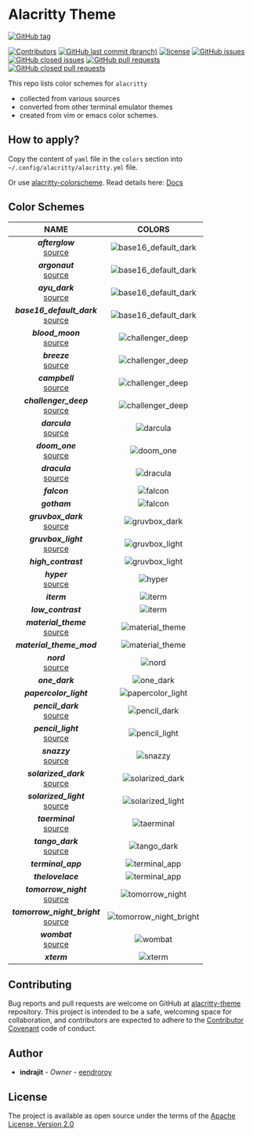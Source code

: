 # Alacritty Theme

[![GitHub tag](https://img.shields.io/github/tag/eendroroy/alacritty-theme.svg)](https://github.com/eendroroy/alacritty-theme/tags)

[![Contributors](https://img.shields.io/github/contributors/eendroroy/alacritty-theme.svg)](https://github.com/eendroroy/alacritty-theme/graphs/contributors)
[![GitHub last commit (branch)](https://img.shields.io/github/last-commit/eendroroy/alacritty-theme/master.svg)](https://github.com/eendroroy/alacritty-theme)
[![license](https://img.shields.io/github/license/eendroroy/alacritty-theme.svg)](https://github.com/eendroroy/alacritty-theme/blob/master/LICENSE)
[![GitHub issues](https://img.shields.io/github/issues/eendroroy/alacritty-theme.svg)](https://github.com/eendroroy/alacritty-theme/issues)
[![GitHub closed issues](https://img.shields.io/github/issues-closed/eendroroy/alacritty-theme.svg)](https://github.com/eendroroy/alacritty-theme/issues?q=is%3Aissue+is%3Aclosed)
[![GitHub pull requests](https://img.shields.io/github/issues-pr/eendroroy/alacritty-theme.svg)](https://github.com/eendroroy/alacritty-theme/pulls)
[![GitHub closed pull requests](https://img.shields.io/github/issues-pr-closed/eendroroy/alacritty-theme.svg)](https://github.com/eendroroy/alacritty-theme/pulls?q=is%3Apr+is%3Aclosed)

This repo lists color schemes for `alacritty`

- collected from various sources
- converted from other terminal emulator themes
- created from vim or emacs color schemes.

## How to apply?

Copy the content of `yaml` file in the `colors` section into `~/.config/alacritty/alacritty.yml` file.

Or use [alacritty-colorscheme](https://github.com/toggle-corp/alacritty-colorscheme). Read details here: [Docs](https://github.com/toggle-corp/alacritty-colorscheme/blob/master/README.md)

## Color Schemes

|NAME|COLORS|
|:---:|:---:|
|**_afterglow_**<br>[source](https://github.com/YabataDesign/afterglow-theme)|![base16_default_dark](images/afterglow.png)|
|**_argonaut_**<br>[source](https://github.com/pwaleczek/Argonaut-theme)|![base16_default_dark](images/argonaut.png)|
|**_ayu_dark_**<br>[source](https://github.com/ayu-theme/ayu-colors)|![base16_default_dark](images/ayu_dark.png)|
|**_base16_default_dark_**<br>[source](https://github.com/chriskempson/base16)|![base16_default_dark](images/base16_default_dark.png)|
|**_blood_moon_**<br>[source](https://github.com/dguo/blood-moon)|![challenger_deep](images/blood_moon.png)|
|**_breeze_**<br>[source](https://github.com/KDE/breeze)|![challenger_deep](images/breeze.png)|
|**_campbell_**<br>[source](https://blogs.msdn.microsoft.com/commandline/2017/08/02/updating-the-windows-console-colors)|![challenger_deep](images/campbell.png)|
|**_challenger_deep_**<br>[source](https://github.com/challenger-deep-theme/alacritty)|![challenger_deep](images/challenger_deep.png)|
|**_darcula_**<br>[source](https://draculatheme.com)|![darcula](images/darcula.png)|
|**_doom_one_**<br>[source](https://github.com/hlissner/emacs-doom-themes)|![doom_one](images/doom_one.png)|
|**_dracula_**<br>[source](https://draculatheme.com)|![dracula](images/dracula.png)|
|**_falcon_**|![falcon](images/falcon.png)|
|**_gotham_**|![falcon](images/gotham.png)|
|**_gruvbox_dark_**<br>[source](https://github.com/morhetz/gruvbox)|![gruvbox_dark](images/gruvbox_dark.png)|
|**_gruvbox_light_**<br>[source](https://github.com/morhetz/gruvbox)|![gruvbox_light](images/gruvbox_light.png)|
|**_high_contrast_**|![gruvbox_light](images/high_contrast.png)|
|**_hyper_**<br>[source](https://hyper.is)|![hyper](images/hyper.png)|
|**_iterm_**|![iterm](images/iterm.png)|
|**_low_contrast_**|![iterm](images/low_contrast.png)|
|**_material_theme_**<br>[source](https://github.com/equinusocio/material-theme)|![material_theme](images/material_theme.png)|
|**_material_theme_mod_**|![material_theme](images/material_theme_mod.png)|
|**_nord_**<br>[source](https://github.com/arcticicestudio/nord)|![nord](images/nord.png)|
|**_one_dark_**|![one_dark](images/one_dark.png)|
|**_papercolor_light_**|![papercolor_light](images/papercolor_light.png)|
|**_pencil_dark_**<br>[source](https://github.com/mattly/iterm-colors-pencil)|![pencil_dark](images/pencil_dark.png)|
|**_pencil_light_**<br>[source](https://github.com/mattly/iterm-colors-pencil)|![pencil_light](images/pencil_light.png)|
|**_snazzy_**<br>[source](https://github.com/sindresorhus/hyper-snazzy)|![snazzy](images/snazzy.png)|
|**_solarized_dark_**<br>[source](http://ethanschoonover.com/solarized)|![solarized_dark](images/solarized_dark.png)|
|**_solarized_light_**<br>[source](http://ethanschoonover.com/solarized)|![solarized_light](images/solarized_light.png)|
|**_taerminal_**<br>[source](https://github.com/cozywigwam/iterm-taerminal)|![taerminal](images/taerminal.png)|
|**_tango_dark_**<br>[source](https://github.com/GNOME/gnome-terminal/blob/18939a24d21d6b7c6edd57a00a3a8a48f3aecec5/src/profile-editor.c#L213)|![tango_dark](images/tango_dark.png)|
|**_terminal_app_**|![terminal_app](images/terminal_app.png)|
|**_thelovelace_**|![terminal_app](images/thelovelace.png)|
|**_tomorrow_night_**<br>[source](https://github.com/ChrisKempson/Tomorrow-Theme)|![tomorrow_night](images/tomorrow_night.png)|
|**_tomorrow_night_bright_**<br>[source](https://github.com/ChrisKempson/Tomorrow-Theme)|![tomorrow_night_bright](images/tomorrow_night_bright.png)|
|**_wombat_**<br>[source](https://github.com/djoyner/iTerm2-wombat)|![wombat](images/wombat.png)|
|**_xterm_**|![xterm](images/xterm.png)|


## Contributing

Bug reports and pull requests are welcome on GitHub at [alacritty-theme](https://github.com/eendroroy/alacritty-theme) repository.
This project is intended to be a safe, welcoming space for collaboration, and contributors are expected to adhere to the [Contributor Covenant](http://contributor-covenant.org) code of conduct.

## Author

* **indrajit** - *Owner* - [eendroroy](https://github.com/eendroroy)

## License

The project is available as open source under the terms of the [Apache License, Version 2.0](LICENSE)
